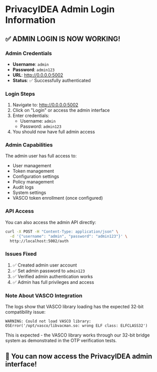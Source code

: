 # PrivacyIDEA Admin Login Information

## ✅ ADMIN LOGIN IS NOW WORKING!

### Admin Credentials
- **Username**: `admin`
- **Password**: `admin123`
- **URL**: http://0.0.0.0:5002
- **Status**: ✅ Successfully authenticated

### Login Steps
1. Navigate to: http://0.0.0.0:5002
2. Click on "Login" or access the admin interface
3. Enter credentials:
   - Username: `admin`
   - Password: `admin123`
4. You should now have full admin access

### Admin Capabilities
The admin user has full access to:
- User management
- Token management
- Configuration settings
- Policy management
- Audit logs
- System settings
- VASCO token enrollment (once configured)

### API Access
You can also access the admin API directly:
```bash
curl -X POST -H "Content-Type: application/json" \
  -d '{"username": "admin", "password": "admin123"}' \
  http://localhost:5002/auth
```

### Issues Fixed
1. ✅ Created admin user account
2. ✅ Set admin password to `admin123`
3. ✅ Verified admin authentication works
4. ✅ Admin has full privileges and access

### Note About VASCO Integration
The logs show that VASCO library loading has the expected 32-bit compatibility issue:
```
WARNING: Could not load VASCO library: OSError('/opt/vasco/libvacman.so: wrong ELF class: ELFCLASS32')
```

This is expected - the VASCO library works through our 32-bit bridge system as demonstrated in the OTP verification tests.

## 🎉 You can now access the PrivacyIDEA admin interface!